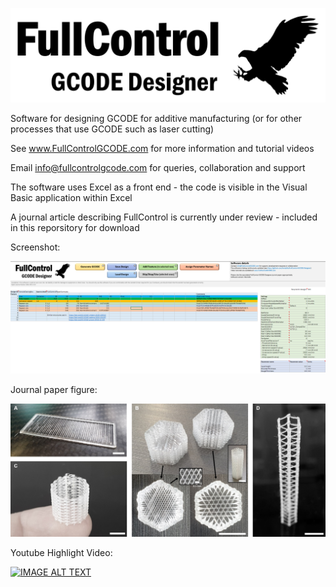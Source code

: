 
<p align="center">
  <img src="https://github.com/AndyGlx/Images/blob/master/Logo%20(white%20BG).png" width="600">
</p>

Software for designing GCODE for additive manufacturing (or for other processes that use GCODE such as laser cutting)

See www.FullControlGCODE.com for more information and tutorial videos

Email info@fullcontrolgcode.com for queries, collaboration and support


The software uses Excel as a front end - the code is visible in the Visual Basic application within Excel

A journal article describing FullControl is currently under review - included in this reporsitory for download



Screenshot:

<kbd><img src="https://github.com/AndyGlx/Images/blob/master/Screenshot.png" /></kbd>



Journal paper figure:

![alt text](https://github.com/AndyGlx/Images/blob/master/Final%20figure.jpg?raw=true)

Youtube Highlight Video:

[![IMAGE ALT TEXT](http://img.youtube.com/vi/_QornqeO6IU/0.jpg)](http://www.youtube.com/watch?v=_QornqeO6IU "Video Title")
